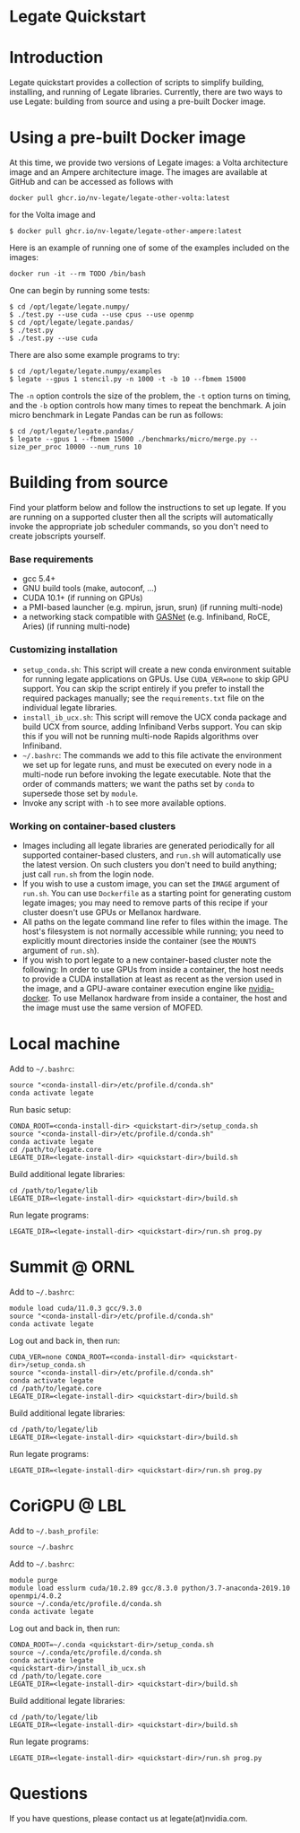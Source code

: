 <!--
Copyright 2021 NVIDIA Corporation

Licensed under the Apache License, Version 2.0 (the "License");
you may not use this file except in compliance with the License.
You may obtain a copy of the License at

    http://www.apache.org/licenses/LICENSE-2.0

Unless required by applicable law or agreed to in writing, software
distributed under the License is distributed on an "AS IS" BASIS,
WITHOUT WARRANTIES OR CONDITIONS OF ANY KIND, either express or implied.
See the License for the specific language governing permissions and
limitations under the License.

-->

Legate Quickstart
=================

# Introduction

Legate quickstart provides a collection of scripts to simplify building,
installing, and running of Legate libraries.  Currently, there are two ways to
use Legate: building from source and using a pre-built Docker image.

# Using a pre-built Docker image

At this time, we provide two versions of Legate images: a Volta architecture
image and an Ampere architecture image.  The images are available at GitHub and
can be accessed as follows with

```
docker pull ghcr.io/nv-legate/legate-other-volta:latest
```

for the Volta image and 

```
$ docker pull ghcr.io/nv-legate/legate-other-ampere:latest
```

Here is an example of running one of some of the examples included on the
images:

```
docker run -it --rm TODO /bin/bash
```

One can begin by running some tests:

```
$ cd /opt/legate/legate.numpy/
$ ./test.py --use cuda --use cpus --use openmp
$ cd /opt/legate/legate.pandas/
$ ./test.py
$ ./test.py --use cuda
```

There are also some example programs to try:

``` 
$ cd /opt/legate/legate.numpy/examples
$ legate --gpus 1 stencil.py -n 1000 -t -b 10 --fbmem 15000
```

The `-n` option controls the size of the problem, the `-t` option turns on
timing, and the `-b` option controls how many times to repeat the benchmark.
A join micro benchmark in Legate Pandas can be run as follows:

```
$ cd /opt/legate/legate.pandas/
$ legate --gpus 1 --fbmem 15000 ./benchmarks/micro/merge.py --size_per_proc 10000 --num_runs 10
```

# Building from source

Find your platform below and follow the instructions to set up legate. If you
are running on a supported cluster then all the scripts will automatically
invoke the appropriate job scheduler commands, so you don't need to create
jobscripts yourself.

### Base requirements

* gcc 5.4+
* GNU build tools (make, autoconf, ...)
* CUDA 10.1+ (if running on GPUs)
* a PMI-based launcher (e.g. mpirun, jsrun, srun) (if running multi-node)
* a networking stack compatible with [GASNet](https://gasnet.lbl.gov) (e.g.
  Infiniband, RoCE, Aries) (if running multi-node)

### Customizing installation

* `setup_conda.sh`: This script will create a new conda environment suitable for
  running legate applications on GPUs. Use `CUDA_VER=none` to skip GPU support.
  You can skip the script entirely if you prefer to install the required
  packages manually; see the `requirements.txt` file on the individual legate
  libraries.
* `install_ib_ucx.sh`: This script will remove the UCX conda package and build
  UCX from source, adding Infiniband Verbs support. You can skip this if you
  will not be running multi-node Rapids algorithms over Infiniband.
* `~/.bashrc`: The commands we add to this file activate the environment we set
  up for legate runs, and must be executed on every node in a multi-node run
  before invoking the legate executable. Note that the order of commands
  matters; we want the paths set by `conda` to supersede those set by `module`.
* Invoke any script with `-h` to see more available options.

### Working on container-based clusters

* Images including all legate libraries are generated periodically for all
  supported container-based clusters, and `run.sh`
  will automatically use the latest version. On such clusters you don't need to
  build anything; just call `run.sh` from the login node.
* If you wish to use a custom image, you can set the `IMAGE` argument of
  `run.sh`. You can use `Dockerfile` as a starting point for generating custom
  legate images; you may need to remove parts of this recipe if your cluster
  doesn't use GPUs or Mellanox hardware.
* All paths on the legate command line refer to files within the image. The
  host's filesystem is not normally accessible while running; you need to
  explicitly mount directories inside the container (see the `MOUNTS` argument
  of `run.sh`).
* If you wish to port legate to a new container-based cluster note the
  following: In order to use GPUs from inside a container, the host needs to
  provide a CUDA installation at least as recent as the version used in the
  image, and a GPU-aware container execution engine like
  [nvidia-docker](https://github.com/NVIDIA/nvidia-docker). To use Mellanox
  hardware from inside a container, the host and the image must use the same
  version of MOFED.

Local machine
=============

Add to `~/.bashrc`:

```
source "<conda-install-dir>/etc/profile.d/conda.sh"
conda activate legate
```

Run basic setup:

```
CONDA_ROOT=<conda-install-dir> <quickstart-dir>/setup_conda.sh
source "<conda-install-dir>/etc/profile.d/conda.sh"
conda activate legate
cd /path/to/legate.core
LEGATE_DIR=<legate-install-dir> <quickstart-dir>/build.sh
```

Build additional legate libraries:

```
cd /path/to/legate/lib
LEGATE_DIR=<legate-install-dir> <quickstart-dir>/build.sh
```

Run legate programs:

```
LEGATE_DIR=<legate-install-dir> <quickstart-dir>/run.sh prog.py
```

Summit @ ORNL
=============

Add to `~/.bashrc`:

```
module load cuda/11.0.3 gcc/9.3.0
source "<conda-install-dir>/etc/profile.d/conda.sh"
conda activate legate
```

Log out and back in, then run:

```
CUDA_VER=none CONDA_ROOT=<conda-install-dir> <quickstart-dir>/setup_conda.sh
source "<conda-install-dir>/etc/profile.d/conda.sh"
conda activate legate
cd /path/to/legate.core
LEGATE_DIR=<legate-install-dir> <quickstart-dir>/build.sh
```

Build additional legate libraries:

```
cd /path/to/legate/lib
LEGATE_DIR=<legate-install-dir> <quickstart-dir>/build.sh
```

Run legate programs:

```
LEGATE_DIR=<legate-install-dir> <quickstart-dir>/run.sh prog.py
```

CoriGPU @ LBL
=============

Add to `~/.bash_profile`:

```
source ~/.bashrc
```

Add to `~/.bashrc`:

```
module purge
module load esslurm cuda/10.2.89 gcc/8.3.0 python/3.7-anaconda-2019.10 openmpi/4.0.2
source ~/.conda/etc/profile.d/conda.sh
conda activate legate
```

Log out and back in, then run:

```
CONDA_ROOT=~/.conda <quickstart-dir>/setup_conda.sh
source ~/.conda/etc/profile.d/conda.sh
conda activate legate
<quickstart-dir>/install_ib_ucx.sh
cd /path/to/legate.core
LEGATE_DIR=<legate-install-dir> <quickstart-dir>/build.sh
```

Build additional legate libraries:

```
cd /path/to/legate/lib
LEGATE_DIR=<legate-install-dir> <quickstart-dir>/build.sh
```

Run legate programs:

```
LEGATE_DIR=<legate-install-dir> <quickstart-dir>/run.sh prog.py
```

Questions
=========

If you have questions, please contact us at legate(at)nvidia.com.
